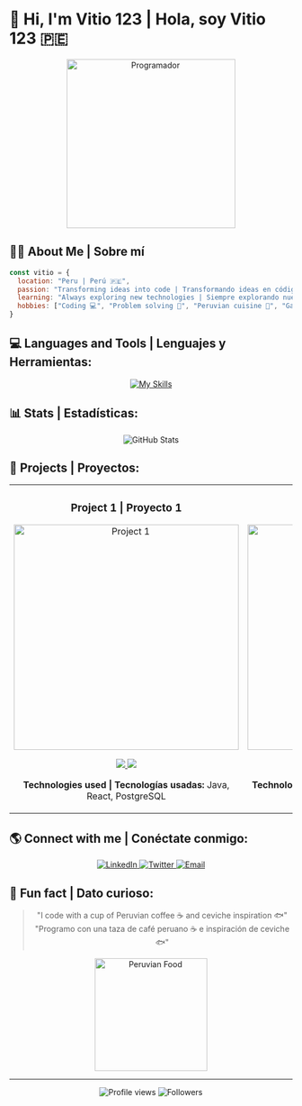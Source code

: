 # 🚀 Hi, I'm Vitio 123 | Hola, soy Vitio 123 🇵🇪

<div align="center">
  <img src="https://media.giphy.com/media/qgQUggAC3Pfv687qPC/giphy.gif" width="300" alt="Programador"/>
</div>

## 🧙‍♂️ About Me | Sobre mí 
```javascript
const vitio = {
  location: "Peru | Perú 🇵🇪",
  passion: "Transforming ideas into code | Transformando ideas en código",
  learning: "Always exploring new technologies | Siempre explorando nuevas tecnologías",
  hobbies: ["Coding 💻", "Problem solving 🧩", "Peruvian cuisine 🍛", "Gaming 🎮"]
}
```

## 💻 Languages and Tools | Lenguajes y Herramientas:
<div align="center">
  
[![My Skills](https://skillicons.dev/icons?i=java,postgres,react,js,html,css,py,unity,blender)](https://skillicons.dev)

</div>

## 📊 Stats | Estadísticas:
<div align="center">
  <img src="https://github-readme-stats.vercel.app/api?username=vitio123&show_icons=true&theme=radical" alt="GitHub Stats" />
</div>

## 🌟 Projects | Proyectos:
<table>
  <tr>
    <td width="50%">
      <h3 align="center">Project 1 | Proyecto 1</h3>
      <div align="center">
        <a href="https://github.com/vitio123/project1"><img src="https://dummyimage.com/600x300/000/fff&text=Project+1" width="400" alt="Project 1"/></a>
        <p>
          <a href="https://github.com/vitio123/project1">
            <img src="https://img.shields.io/badge/Code-black?style=for-the-badge&logo=github" />
          </a>
          <a href="https://project1-demo.com">
            <img src="https://img.shields.io/badge/Demo-blue?style=for-the-badge&logo=vercel" />
          </a>
        </p>
        <p><strong>Technologies used | Tecnologías usadas:</strong> Java, React, PostgreSQL</p>
      </div>
    </td>
    <td width="50%">
      <h3 align="center">Project 2 | Proyecto 2</h3>
      <div align="center">
        <a href="https://github.com/vitio123/project2"><img src="https://dummyimage.com/600x300/000/fff&text=Project+2" width="400" alt="Project 2"/></a>
        <p>
          <a href="https://github.com/vitio123/project2">
            <img src="https://img.shields.io/badge/Code-black?style=for-the-badge&logo=github" />
          </a>
          <a href="https://project2-demo.com">
            <img src="https://img.shields.io/badge/Demo-blue?style=for-the-badge&logo=vercel" />
          </a>
        </p>
        <p><strong>Technologies used | Tecnologías usadas:</strong> Python, Unity, Blender</p>
      </div>
    </td>
  </tr>
</table>

## 🌎 Connect with me | Conéctate conmigo:
<div align="center">
  <a href="https://linkedin.com/in/vitio123">
    <img src="https://img.shields.io/badge/LinkedIn-0077B5?style=for-the-badge&logo=linkedin&logoColor=white" alt="LinkedIn" />
  </a>
  <a href="https://twitter.com/vitio123">
    <img src="https://img.shields.io/badge/Twitter-1DA1F2?style=for-the-badge&logo=twitter&logoColor=white" alt="Twitter" />
  </a>
  <a href="mailto:vitio123@example.com">
    <img src="https://img.shields.io/badge/Email-D14836?style=for-the-badge&logo=gmail&logoColor=white" alt="Email" />
  </a>
</div>

## 🌮 Fun fact | Dato curioso:
<div align="center">
  
  > "I code with a cup of Peruvian coffee ☕ and ceviche inspiration 🐟" <br>
  > "Programo con una taza de café peruano ☕ e inspiración de ceviche 🐟"
  
  <img src="https://media.giphy.com/media/ZVik7pBtu9dNS/giphy.gif" width="200" alt="Peruvian Food" />
</div>

---

<div align="center">
  <img src="https://komarev.com/ghpvc/?username=vitio123&color=green" alt="Profile views" />
  <img src="https://img.shields.io/github/followers/vitio123?label=Followers" alt="Followers" />
</div>

